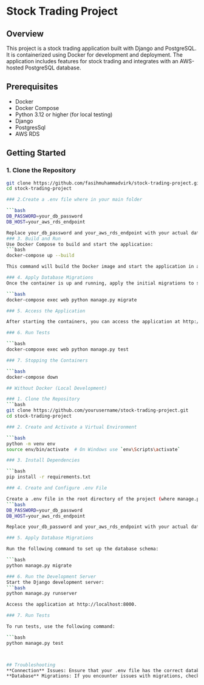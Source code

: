 # Stock Trading Project

## Overview

This project is a stock trading application built with Django and PostgreSQL. It is containerized using Docker for development and deployment. The application includes features for stock trading and integrates with an AWS-hosted PostgreSQL database.

## Prerequisites

- Docker
- Docker Compose
- Python 3.12 or higher (for local testing)
- Django 
- PostgresSql
- AWS RDS

## Getting Started

### 1. Clone the Repository

```bash
git clone https://github.com/fasihmuhammadvirk/stock-trading-project.git
cd stock-trading-project

### 2.Create a .env file where in your main folder

```bash 
DB_PASSWORD=your_db_password 
DB_HOST=your_aws_rds_endpoint 

Replace your_db_password and your_aws_rds_endpoint with your actual database password and RDS endpoint.
### 3. Build and Run 
Use Docker Compose to build and start the application:
```bash
docker-compose up --build

This command will build the Docker image and start the application in a Docker container.

### 4. Apply Database Migrations
Once the container is up and running, apply the initial migrations to set up the database schema:

```bash 
docker-compose exec web python manage.py migrate

### 5. Access the Application

After starting the containers, you can access the application at http://localhost:8000.

### 6. Run Tests

```bash 
docker-compose exec web python manage.py test

### 7. Stopping the Containers

```bash 
docker-compose down

## Without Docker (Local Development)

### 1. Clone the Repository
```bash 
git clone https://github.com/yourusername/stock-trading-project.git
cd stock-trading-project

### 2. Create and Activate a Virtual Environment

```bash 
python -m venv env
source env/bin/activate  # On Windows use `env\Scripts\activate`

### 3. Install Dependencies

```bash
pip install -r requirements.txt

### 4. Create and Configure .env File

Create a .env file in the root directory of the project (where manage.py is located) with the following content:
```bash 
DB_PASSWORD=your_db_password
DB_HOST=your_aws_rds_endpoint

Replace your_db_password and your_aws_rds_endpoint with your actual database password and RDS endpoint.

### 5. Apply Database Migrations

Run the following command to set up the database schema:

```bash
python manage.py migrate

### 6. Run the Development Server
Start the Django development server:
```bash 
python manage.py runserver

Access the application at http://localhost:8000.

### 7. Run Tests

To run tests, use the following command:

```bash 
python manage.py test



## Troubleshooting
**Connection** Issues: Ensure that your .env file has the correct database credentials and that your AWS RDS instance allows connections from your Docker container or local machine.
**Database** Migrations: If you encounter issues with migrations, check your database configuration and make sure your database is correctly set up.